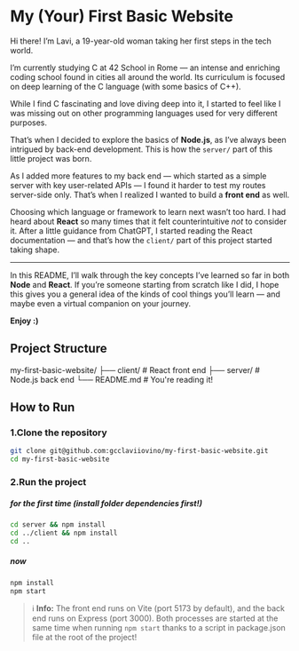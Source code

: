 # My (Your) First Basic Website

Hi there! I’m Lavi, a 19-year-old woman taking her first steps in the tech world.

I’m currently studying C at 42 School in Rome — an intense and enriching coding school found in cities all around the world. Its curriculum is focused on deep learning of the C language (with some basics of C++).

While I find C fascinating and love diving deep into it, I started to feel like I was missing out on other programming languages used for very different purposes.

That’s when I decided to explore the basics of **Node.js**, as I’ve always been intrigued by back-end development. This is how the `server/` part of this little project was born.

As I added more features to my back end — which started as a simple server with key user-related APIs — I found it harder to test my routes server-side only. That’s when I realized I wanted to build a **front end** as well.

Choosing which language or framework to learn next wasn’t too hard. I had heard about **React** so many times that it felt counterintuitive *not* to consider it. After a little guidance from ChatGPT, I started reading the React documentation — and that’s how the `client/` part of this project started taking shape.

---

In this README, I’ll walk through the key concepts I’ve learned so far in both **Node** and **React**. If you’re someone starting from scratch like I did, I hope this gives you a general idea of the kinds of cool things you’ll learn — and maybe even a virtual companion on your journey.

**Enjoy :)**

## Project Structure

my-first-basic-website/
├── client/ # React front end
├── server/ # Node.js back end
└── README.md # You're reading it!


## How to Run

### 1.Clone the repository
```bash
git clone git@github.com:gcclaviiovino/my-first-basic-website.git
cd my-first-basic-website
```
### 2.Run the project

##### for the first time (install folder dependencies first!)
```bash
cd server && npm install
cd ../client && npm install
cd ..
```
##### now
```bash
npm install
npm start
```
> ℹ️ **Info:** The front end runs on Vite (port 5173 by default), and the back end runs on Express (port 3000). Both processes are started at the same time when running `npm start` thanks to a script in package.json file at the root of the project!



